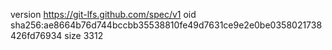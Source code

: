 version https://git-lfs.github.com/spec/v1
oid sha256:ae8664b76d744bccbb35538810fe49d7631ce9e2e0be0358021738426fd76934
size 3312
